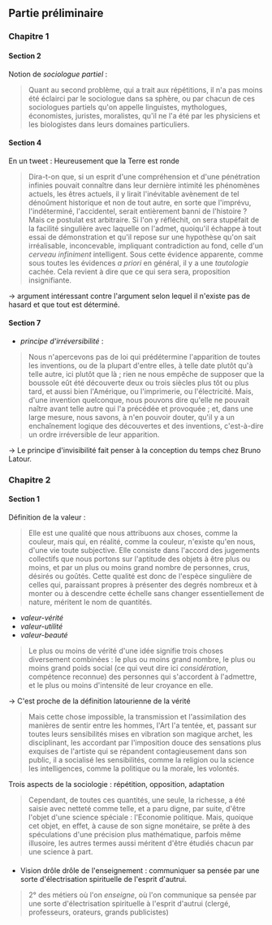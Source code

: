 
## Partie préliminaire

### Chapitre 1

#### Section 2

Notion de _sociologue partiel_ :

> Quant au second problème, qui a trait aux répétitions, il n'a pas moins été éclairci par le sociologue dans sa sphère, ou par chacun de ces sociologues partiels qu'on appelle linguistes, mythologues, économistes, juristes, moralistes, qu'il ne l'a été par les physiciens et les biologistes dans leurs domaines particuliers.

#### Section 4

En un tweet : Heureusement que la Terre est ronde


> Dira-t-on que, si un esprit d'une compréhension et d'une pénétration infinies pouvait connaître dans leur dernière intimité les phénomènes actuels, les êtres actuels, il y lirait l'inévitable avènement de tel dénoûment historique et non de tout autre, en sorte que l'imprévu, l'indéterminé, l'accidentel, serait entièrement banni de l'histoire ? Mais ce postulat est arbitraire. Si l'on y réfléchit, on sera stupéfait de la facilité singulière avec laquelle on l'admet, quoiqu'il échappe à tout essai de démonstration et qu'il repose sur une hypothèse qu'on sait irréalisable, inconcevable, impliquant contradiction au fond, celle d'un _cerveau infiniment_ intelligent. Sous cette évidence apparente, comme sous toutes les évidences _a priori_ en général, il y a une _tautologie_ cachée. Cela revient à dire que ce qui sera sera, proposition insignifiante.

-> argument intéressant contre l'argument selon lequel il n'existe pas de hasard et que tout est déterminé.

#### Section 7

- _principe d'irréversibilité_ :

> Nous n'apercevons pas de loi qui prédétermine l'apparition de toutes les inventions, ou de la plupart d'entre elles, à telle date plutôt qu'à telle autre, ici plutôt que là ; rien ne nous empêche de supposer que la boussole eût été découverte deux ou trois siècles plus tôt ou plus tard, et aussi bien l'Amérique, ou l'imprimerie, ou l'électricité. Mais, d'une invention quelconque, nous pouvons dire qu'elle ne pouvait naître avant telle autre qui l'a précédée et provoquée ; et, dans une large mesure, nous savons, à n'en pouvoir douter, qu'il y a un enchaînement logique des découvertes et des inventions, c'est-à-dire un ordre irréversible de leur apparition.

-> Le principe d'invisibilité fait penser à la conception du temps chez Bruno Latour.

### Chapitre 2

#### Section 1

Définition de la valeur :

> Elle est une qualité que nous attribuons aux choses, comme la couleur, mais qui, en réalité, comme la couleur, n'existe qu'en nous, d'une vie toute subjective. Elle consiste dans l'accord des jugements collectifs que nous portons sur l'aptitude des objets à être plus ou moins, et par un plus ou moins grand nombre de personnes, crus, désirés ou goûtés. Cette qualité est donc de l'espèce singulière de celles qui, paraissant propres à présenter des degrés nombreux et à monter ou à descendre cette échelle sans changer essentiellement de nature, méritent le nom de quantités.


* _valeur-vérité_
* _valeur-utilité_
* _valeur-beauté_

> Le plus ou moins de vérité d'une idée signifie trois choses diversement combinées : le plus ou moins grand nombre, le plus ou moins grand poids social (ce qui veut dire ici _considération_, compétence reconnue) des personnes qui s'accordent à l'admettre, et le plus ou moins d'intensité de leur croyance en elle.

-> C'est proche de la définition latourienne de la vérité

> Mais cette chose impossible, la transmission et l'assimilation des manières de sentir entre les hommes, l'Art l'a tentée, et, passant sur toutes leurs sensibilités mises en vibration son magique archet, les disciplinant, les accordant par l'imposition douce des sensations plus exquises de l'artiste qui se répandent contagieusement dans son public, il a socialisé les sensibilités, comme la religion ou la science les intelligences, comme la politique ou la morale, les volontés.

Trois aspects de la sociologie : répétition, opposition, adaptation

> Cependant, de toutes ces quantités, une seule, la richesse, a été saisie avec netteté comme telle, et a paru digne, par suite, d'être l'objet d'une science spéciale : l'Economie politique. Mais, quoique cet objet, en effet, à cause de son signe monétaire, se prête à des spéculations d'une précision plus mathématique, parfois même illusoire, les autres termes aussi méritent d'être étudiés chacun par une science à part.

####


- Vision drôle drôle de l'enseignement : communiquer sa pensée par une sorte d'électrisation spirituelle de l'esprit d'autrui.

> 2° des métiers où l'on _enseigne_, où l'on communique sa pensée par une sorte d'électrisation spirituelle à l'esprit d'autrui (clergé, professeurs, orateurs, grands publicistes)
